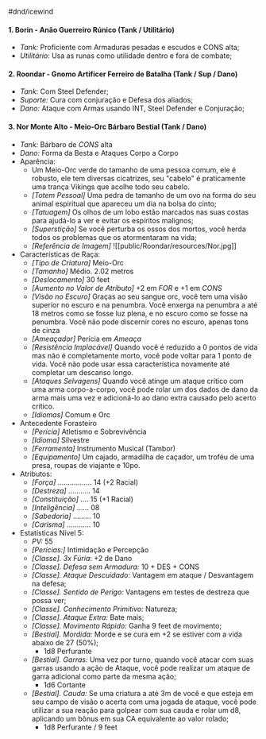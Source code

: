 #dnd/icewind 
#### 1. Borin - Anão Guerreiro Rúnico (Tank / Utilitário)
 - *Tank:* Proficiente com Armaduras pesadas e escudos e CONS alta; 
 - *Utilitário:* Usa as runas como utilidade dentro e fora de combate;
#### 2. Roondar - Gnomo Artificer Ferreiro de Batalha (Tank  / Sup / Dano)
 - *Tank*: Com Steel Defender;
 - *Suporte:* Cura com conjuração e Defesa dos aliados;
 - *Dano:* Ataque com Armas usando INT, Steel Defender e Conjuração;
#### 3. Nor Monte Alto - Meio-Orc Bárbaro Bestial (Tank / Dano)
 - *Tank:* Bárbaro de *CONS* alta
 - *Dano:* Forma da Besta e Ataques Corpo a Corpo
 - Aparência: 
	- Um Meio-Orc verde do tamanho de uma pessoa comum, ele é robusto, ele tem diversas cicatrizes, seu "cabelo" é praticamente uma trança Vikings que acolhe todo seu cabelo. 
	 - *[Totem Pessoal]* Uma pedra de tamanho de um ovo na forma do seu animal espiritual que apareceu um dia na bolsa do cinto;
	 - *[Tatuagem]* Os olhos de um lobo estão marcados nas suas costas para ajudá-lo a ver e evitar os espíritos malignos;
	 - *[Superstição]* Se você perturba os ossos dos mortos, você herda todos os problemas que os atormentaram na vida;
	 - *[Referência de Imagem]*
		![[public/Roondar/resources/Nor.jpg]]
- Características de Raça:
	- *[Tipo de Criatura]* Meio-Orc
	- *[Tamanho]* Médio. 2.02 metros
	- *[Deslocamento]* 30 feet
	- *[Aumento no Valor de Atributo]* +2 em *FOR* e +1 em *CONS*
	- *[Visão no Escuro]* Graças ao seu sangue orc, você tem uma visão superior no escuro e na penumbra. Você enxerga na penumbra a até 18 metros como se fosse luz plena, e no escuro como se fosse na penumbra. Você não pode discernir cores no escuro, apenas tons de cinza
	- *[Ameaçador]* Perícia em *Ameaça* 
	- *[Resistência Implacável]* Quando você é reduzido a 0 pontos de vida mas não é completamente morto, você pode voltar para 1 ponto de vida. Você não pode usar essa característica novamente até completar um descanso longo.
	- *[Ataques Selvagens]* Quando você atinge um ataque crítico com uma arma corpo-a-corpo, você pode rolar um dos dados de dano da arma mais uma vez e adicioná-lo ao dano extra causado pelo acerto crítico.
	- *[Idiomas]* Comum e Orc
- Antecedente Forasteiro
	- *[Perícia]* Atletismo e Sobrevivência 
	- *[Idioma]* Silvestre
	- *[Ferramenta]* Instrumento Musical (Tambor)
	- *[Equipamento]* Um cajado, armadilha de caçador, um troféu de uma presa, roupas de viajante e 10po.
- Atributos:
	- *[Força]* ................. 14 (+2 Racial)
	- *[Destreza]* ........... 14
	- *[Constituição]* .... 15 (+1 Racial)
	- *[Inteligência]* ...... 08
	- *[Sabedoria]* ......... 10
	- *[Carisma]* ............ 10
- Estatísticas Nível 5: 
	- *PV:* 55
	- *[Perícias:]* Intimidação e Percepção
	- *[Classe]. 3x Fúria*: +2 de Dano
	- *[Classe]. Defesa sem Armadura:* 10 + DES + CONS
	- *[Classe]. Ataque Descuidado:* Vantagem em ataque / Desvantagem na defesa;
	- *[Classe]. Sentido de Perigo:* Vantagens em testes de destreza que possa ver;
	- *[Classe]. Conhecimento Primitivo:* Natureza;
	- *[Classe]. Ataque Extra:* Bate mais;
	- *[Classe]. Movimento Rápido:* Ganha 9 feet de movimento;
	- *[Bestial]. Mordida:* Morde e se cura em +2 se estiver com a vida abaixo de 27 (50%); 
		- 1d8 Perfurante
	- *[Bestial]. Garras:* Uma vez por turno, quando você atacar com suas garras usando a ação de Ataque, você pode realizar um ataque de garra adicional como parte da mesma ação;
		- 1d6 Cortante
	- *[Bestial]. Cauda:* Se uma criatura a até 3m de você e que esteja em seu campo de visão o acerta com uma jogada de ataque, você pode utilizar a sua reação para golpear com sua cauda e rolar um d8, aplicando um bônus em sua CA equivalente ao valor rolado;
		- 1d8 Perfurante / 9 feet


